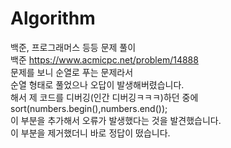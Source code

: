 # Algorithm
백준, 프로그래머스 등등 문제 풀이     
백준 https://www.acmicpc.net/problem/14888               
문제를 보니 순열로 푸는 문제라서                   
순열 형태로 풀었으나 오답이 발생해버렸습니다.   
해서 제 코드를 디버깅(인간 디버깅ㅋㅋㅋ)하던 중에       
sort(numbers.begin(),numbers.end());   
이 부분을 추가해서 오류가 발생했다는 것을 발견했습니다.      
이 부분을 제거했더니 바로 정답이 떴습니다.      
